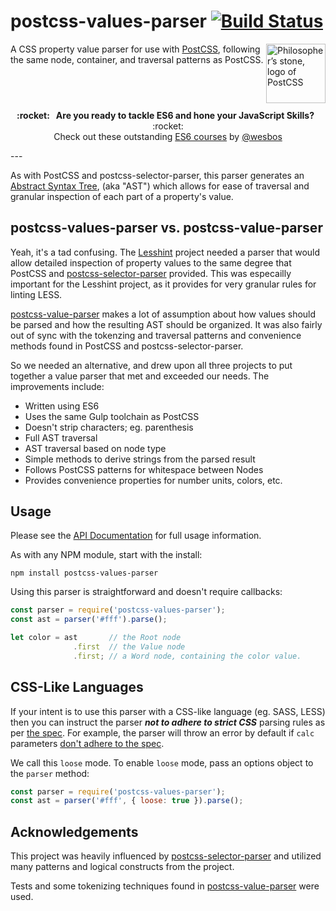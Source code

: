 # postcss-values-parser  [![Build Status](https://travis-ci.org/lesshint/postcss-values-parser.svg?branch=master)](https://travis-ci.org/lesshint/postcss-values-parser)

<img align="right" width="95" height="95"
     title="Philosopher’s stone, logo of PostCSS"
     src="http://postcss.github.io/postcss/logo.svg">

A CSS property value parser for use with [PostCSS](https://github.com/postcss/postcss),
following the same node, container, and traversal patterns as PostCSS.

## &nbsp;
<p align="center">
  <b>:rocket: &nbsp; Are you ready to tackle ES6 and hone your JavaScript Skills?</b> &nbsp; :rocket:<br/>
  Check out these outstanding <a href="https://es6.io/">ES6 courses</a> by <a href="https://github.com/wesbos">@wesbos</a>
</p>
---

As with PostCSS and postcss-selector-parser, this parser generates an
[Abstract Syntax Tree](https://en.wikipedia.org/wiki/Abstract_syntax_tree),
(aka "AST") which allows for ease of traversal and granular inspection of each
part of a property's value.

## postcss-values-parser vs. postcss-value-parser

Yeah, it's a tad confusing. The [Lesshint](https://github.com/lesshint/lesshint)
project needed a parser that would allow detailed inspection of property values
to the same degree that PostCSS and [postcss-selector-parser](https://github.com/postcss/postcss-selector-parser)
provided. This was especailly important for the Lesshint project, as it provides
for very granular rules for linting LESS.

[postcss-value-parser](https://github.com/TrySound/postcss-value-parser)
makes a lot of assumption about how values should be parsed and how the resulting
AST should be organized. It was also fairly out of sync with the tokenzing and
traversal patterns and convenience methods found in PostCSS and
postcss-selector-parser.

So we needed an alternative, and drew upon all three projects to put together a
value parser that met and exceeded our needs. The improvements include:

- Written using ES6
- Uses the same Gulp toolchain as PostCSS
- Doesn't strip characters; eg. parenthesis
- Full AST traversal
- AST traversal based on node type
- Simple methods to derive strings from the parsed result
- Follows PostCSS patterns for whitespace between Nodes
- Provides convenience properties for number units, colors, etc.

## Usage

Please see the [API Documentation](API.md) for full usage information.

As with any NPM module, start with the install:

```
npm install postcss-values-parser
```

Using this parser is straightforward and doesn't require callbacks:

```js
const parser = require('postcss-values-parser');
const ast = parser('#fff').parse();

let color = ast       // the Root node
              .first  // the Value node
              .first; // a Word node, containing the color value.
```

## CSS-Like Languages

If your intent is to use this parser with a CSS-like language (eg. SASS, LESS)
then you can instruct the parser **_not to adhere to strict CSS_** parsing rules as
per [the spec](https://drafts.csswg.org/css-values-3/). For example, the parser
will throw an error by default if `calc` parameters [don't adhere to the spec](https://drafts.csswg.org/css-values-3/#calc-syntax).

We call this `loose` mode. To enable `loose` mode, pass an options object to the
`parser` method:

```js
const parser = require('postcss-values-parser');
const ast = parser('#fff', { loose: true }).parse();
```

## Acknowledgements

This project was heavily influenced by [postcss-selector-parser](https://github.com/postcss/postcss-selector-parser)
and utilized many patterns and logical constructs from the project.

Tests and some tokenizing techniques found in [postcss-value-parser](https://github.com/TrySound/postcss-value-parser)
were used.

